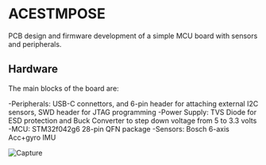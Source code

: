 # ACESTMPOSE
PCB design and firmware development of a simple MCU board with sensors and peripherals.

## Hardware

The main blocks of the board are:

-Peripherals: USB-C connettors, and 6-pin header for attaching external I2C sensors, SWD header for JTAG programming
-Power Supply: TVS Diode for ESD protection and Buck Converter to step down voltage from 5 to 3.3 volts
-MCU: STM32f042g6 28-pin QFN package
-Sensors: Bosch 6-axis Acc+gyro IMU

![Capture](https://github.com/user-attachments/assets/aa5bfe7a-0dee-4e95-a0d0-b3eea23b26a5)


